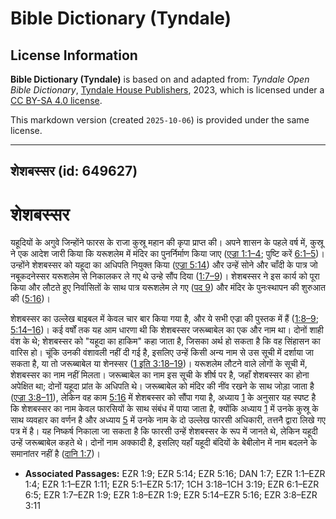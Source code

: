 # Bible Dictionary (Tyndale)

## License Information

**Bible Dictionary (Tyndale)** is based on and adapted from: _Tyndale Open Bible Dictionary_, [Tyndale House Publishers](https://tyndaleopenresources.com/), 2023, which is licensed under a [CC BY-SA 4.0 license](https://creativecommons.org/licenses/by-sa/4.0/legalcode.en).

This markdown version (created `2025-10-06`) is provided under the same license.



--------------------------------

## शेशबस्सर (id: 649627)

शेशबस्सर
========

यहूदियों के अगुवे जिन्होंने फारस के राजा कुस्रू महान की कृपा प्राप्त की। अपने शासन के पहले वर्ष में, कुस्रू ने एक आदेश जारी किया कि यरूशलेम में मंदिर का पुनर्निर्माण किया जाए ([एज्रा 1:1–4](https://ref.ly/Ezra1:1-Ezra1:4); पुष्टि करें [6:1–5](https://ref.ly/Ezra6:1-Ezra6:5))। उन्होंने शेशबस्सर को यहूदा का अधिपति नियुक्त किया ([एज्रा 5:14](https://ref.ly/Ezra5:14)) और उन्हें सोने और चाँदी के पात्र जो नबूकदनेस्सर यरूशलेम से निकालकर ले गए थे उन्हे सौंप दिया ([1:7–9](https://ref.ly/Ezra1:7-Ezra1:9))। शेशबस्सर ने इस कार्य को पूरा किया और लौटते हुए निर्वासितों के साथ पात्र यरूशलेम ले गए ([पद 9](https://ref.ly/Ezra1:9)) और मंदिर के पुनःस्थापन की शुरुआत की ([5:16](https://ref.ly/Ezra5:16))।

शेशबस्सर का उल्लेख बाइबल में केवल चार बार किया गया है, और ये सभी एज्रा की पुस्तक में हैं ([1:8–9](https://ref.ly/Ezra1:8-Ezra1:9); [5:14–16](https://ref.ly/Ezra5:14-Ezra5:16))। कई वर्षों तक यह आम धारणा थी कि शेशबस्सर जरूब्बाबेल का एक और नाम था। दोनों शाही वंश के थे; शेशबस्सर को "यहूदा का हाकिम" कहा जाता है, जिसका अर्थ हो सकता है कि वह सिंहासन का वारिस हो। चूंकि उनकी वंशावली नहीं दी गई है, इसलिए उन्हें किसी अन्य नाम से उस सूची में दर्शाया जा सकता है, या तो जरूब्बाबेल या शेनस्सर ([1 इति 3:18–19](https://ref.ly/1Chr3:18-1Chr3:19))। यरूशलेम लौटने वाले लोगों के सूची में, शेशबस्सर का नाम नहीं मिलता। जरूब्बाबेल का नाम इस सूची के शीर्ष पर है, जहाँ शेशबस्सर का होना अपेक्षित था; दोनों यहूदा प्रांत के अधिपति थे। जरूब्बाबेल को मंदिर की नींव रखने के साथ जोड़ा जाता है ([एज्रा 3:8–11](https://ref.ly/Ezra3:8-Ezra3:11)), लेकिन वह काम [5:16](https://ref.ly/Ezra5:16) में शेशबस्सर को सौंपा गया है, अध्याय [1](https://ref.ly/Ezra1:1-Ezra1:11) के अनुसार यह स्पष्ट है कि शेशबस्सर का नाम केवल फारसियों के साथ संबंध में पाया जाता है, क्योंकि अध्याय [1](https://ref.ly/Ezra1:1-Ezra1:11) में उनके कुस्रू के साथ व्यवहार का वर्णन है और अध्याय [5](https://ref.ly/Ezra5:1-Ezra5:17) में उनके नाम के दो उल्लेख फारसी अधिकारी, तत्तनै द्वारा लिखे गए पत्र में है। यह निष्कर्ष निकाला जा सकता है कि फारसी उन्हें शेशबस्सर के रूप में जानते थे, लेकिन यहूदी उन्हें जरूब्बाबेल कहते थे। दोनों नाम अक्कादी है, इसलिए यहाँ यहूदी बंदियों के बेबीलोन में नाम बदलने के समानांतर नहीं है ([दानि 1:7](https://ref.ly/Dan1:7))।

* **Associated Passages:** EZR 1:9; EZR 5:14; EZR 5:16; DAN 1:7; EZR 1:1–EZR 1:4; EZR 1:1–EZR 1:11; EZR 5:1–EZR 5:17; 1CH 3:18–1CH 3:19; EZR 6:1–EZR 6:5; EZR 1:7–EZR 1:9; EZR 1:8–EZR 1:9; EZR 5:14–EZR 5:16; EZR 3:8–EZR 3:11

